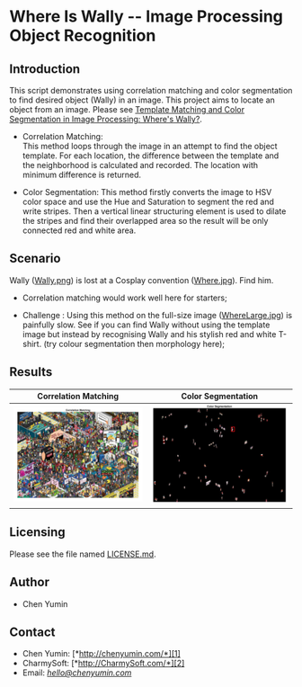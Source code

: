 **Where Is Wally -- Image Processing Object Recognition**
========================


## Introduction
This script demonstrates using correlation matching and color segmentation to find desired object (Wally) in an image. This project aims to locate an object from an image. Please see [Template Matching and Color Segmentation in Image Processing: Where's Wally?](http://chenyumin.com/p/template-matching-and-color-segmentation-in-image-processing-wheres-wally).

- Correlation Matching:  
    This method loops through the image in an attempt to find the object template. For each location, the difference between the template and the neighborhood is calculated and recorded. The location with minimum difference is returned.

- Color Segmentation:
   This method firstly converts the image to HSV color space and use the Hue and Saturation to segment the red and write stripes. Then a vertical linear structuring element is used to dilate the stripes and find their overlapped area so the result will be only connected red and white area.


## Scenario
Wally ([Wally.png](Wally.png)) is lost at a Cosplay convention ([Where.jpg](Where.jpg)). Find him.

- Correlation matching would work well here for starters;

- Challenge : Using this method on the full-size image ([WhereLarge.jpg](WhereLarge.jpg)) is painfully slow. See if you can find Wally without using the template image but instead by recognising Wally and his stylish red and white T-shirt. (try colour segmentation then morphology here);


## Results
| Correlation Matching | Color Segmentation |
| :---: | :---: |
| ![Correlation Matching](results/correlation-matching.jpg) | ![Color Segmentation](results/color-segmentation.jpg) |


## Licensing
Please see the file named [LICENSE.md](LICENSE.md).


## Author
* Chen Yumin  


## Contact
* Chen Yumin: [*http://chenyumin.com/*][1]
* CharmySoft: [*http://CharmySoft.com/*][2]  
* Email: [*hello@chenyumin.com*](mailto:hello@chenyumin.com)  

[1]: http://chenyumin.com/ "Chen Yumin"
[2]: http://www.CharmySoft.com/ "CharmySoft"
